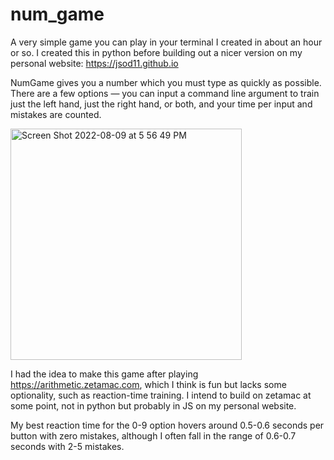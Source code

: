 # num_game
A very simple game you can play in your terminal I created in about an hour or so. I created this in python before building out a nicer version on my personal website: https://jsod11.github.io

NumGame gives you a number which you must type as quickly as possible. There are a few options — you can input a command line argument to train just the left hand, just the right hand, or both, and your time per input and mistakes are counted.

<img width="370" alt="Screen Shot 2022-08-09 at 5 56 49 PM" src="https://user-images.githubusercontent.com/55005116/183768944-a2647a55-ee12-4234-84c7-304338f89cf5.png">

I had the idea to make this game after playing https://arithmetic.zetamac.com, which I think is fun but lacks some optionality, such as reaction-time training. I intend to build on zetamac at some point, not in python but probably in JS on my personal website.

My best reaction time for the 0-9 option hovers around 0.5-0.6 seconds per button with zero mistakes, although I often fall in the range of 0.6-0.7 seconds with 2-5 mistakes.
